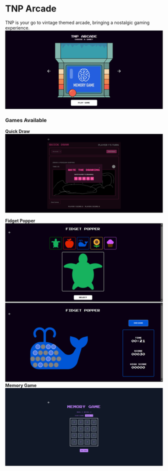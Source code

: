 # TNP Arcade
TNP is your go to vintage themed arcade, bringing a nostalgic gaming experience.
![dashboard](./next-app/public/dashboard-screenshot.png)

### Games Available
**Quick Draw** 
![quick-draw-ss](./next-app/public/draw-screenshot.png)

**Fidget Popper** 
![fidget-ss](./next-app/public/fidget-screenshot-2.png)
![fidget-ss](./next-app/public/fidget-screenshot-1.png)
**Memory Game**
![memory-game-ss](./next-app/public/memory-screenshot.png)
